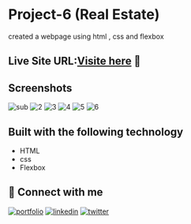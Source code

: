 

# Project-6  (Real Estate)

created a webpage using html , css and flexbox



## Live Site URL:[Visite here](https://real-eastate-18.netlify.app/) 🚀



## Screenshots

![sub](https://github.com/user-attachments/assets/001a4663-ddff-4c20-b9d5-20fdeaa90e01)
![2](https://github.com/user-attachments/assets/bd5cabf3-8916-4ef9-a846-922f7d164695)
![3](https://github.com/user-attachments/assets/ccd86530-7447-4b72-a4fc-b02e29e7d9da)
![4](https://github.com/user-attachments/assets/a414f9d9-ba93-40b2-8c73-709e55b3de41)
![5](https://github.com/user-attachments/assets/233d4d4b-cf8d-4026-81a9-bfe2e76d4130)
![6](https://github.com/user-attachments/assets/f5e1bf03-3154-415e-a54c-c7f2c9a0ee09)


## Built with the following technology

- HTML
- css
- Flexbox



## 🔗 Connect with me
[![portfolio](https://img.shields.io/badge/my_portfolio-000?style=for-the-badge&logo=ko-fi&logoColor=white)](https://github.com/Deepanshuyadav05)
[![linkedin](https://img.shields.io/badge/linkedin-0A66C2?style=for-the-badge&logo=linkedin&logoColor=white)](https://www.linkedin.com/in/deepanshu-yadav-b16175276/)
[![twitter](https://img.shields.io/badge/twitter-1DA1F2?style=for-the-badge&logo=twitter&logoColor=white)](https://x.com/home?lang=en)

